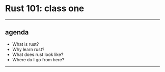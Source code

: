 # Rust 101: class one

---

## agenda

* What is rust?
* Why learn rust?
* What does rust look like?
* Where do I go from here?

---

##
